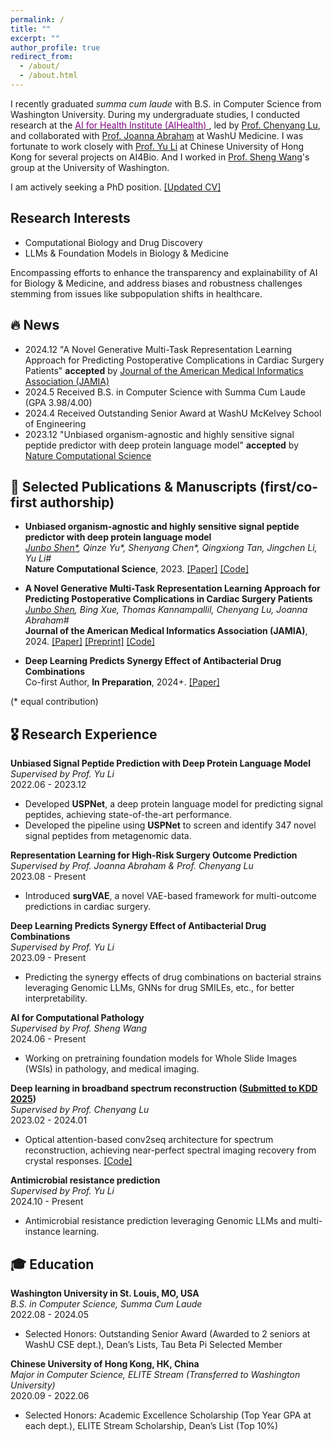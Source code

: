 ```yaml
---
permalink: /
title: ""
excerpt: ""
author_profile: true
redirect_from: 
  - /about/
  - /about.html
---
```


I recently graduated *summa cum laude* with B.S. in Computer Science from Washington University. During my undergraduate studies, I conducted research at the [<span style="color:purple;">AI for Health Institute (AIHealth) </span>](https://aihealth.wustl.edu/leadership/), led by [Prof. Chenyang Lu](https://www.cse.wustl.edu/~lu/), and collaborated with [Prof. Joanna Abraham](https://abrahamlab.wustl.edu/) at WashU Medicine. I was fortunate to work closely with [Prof. Yu Li](https://liyu95.com/) at Chinese University of Hong Kong for several projects on AI4Bio. And I worked in [Prof. Sheng Wang](https://homes.cs.washington.edu/~swang/)'s group at the University of Washington.

I am actively seeking a PhD position. [[Updated CV]](https://drive.google.com/file/d/1UIv1eu3kfOcAPRUgBmuET1rRmN5nCavd/view?usp=sharing)

Research Interests
------
- Computational Biology and Drug Discovery
- LLMs & Foundation Models in Biology & Medicine
  
Encompassing efforts to enhance the transparency and explainability of AI for Biology & Medicine, and address biases and robustness challenges stemming from issues like subpopulation shifts in healthcare.

## 🔥 News
- 2024.12 "A Novel Generative Multi-Task Representation Learning Approach for Predicting Postoperative Complications in Cardiac Surgery Patients" **accepted** by [Journal of the American Medical Informatics Association (JAMIA)](https://academic.oup.com/jamia)
- 2024.5 Received B.S. in Computer Science with Summa Cum Laude (GPA 3.98/4.00)
- 2024.4 Received Outstanding Senior Award at WashU McKelvey School of Engineering
- 2023.12 "Unbiased organism-agnostic and highly sensitive signal peptide predictor with deep protein language model" **accepted** by [Nature Computational Science](https://www.nature.com/natcomputsci)

## 📝 Selected Publications & Manuscripts (first/co-first authorship)

- **Unbiased organism-agnostic and highly sensitive signal peptide predictor with deep protein language model**  
  *<ins>Junbo Shen\*</ins>, Qinze Yu\*, Shenyang Chen\*, Qingxiong Tan, Jingchen Li, Yu Li\#*  
  **Nature Computational Science**, 2023. [[Paper]](https://rdcu.be/dtupB) [[Code]](https://github.com/ml4bio/USPNet)
  
- **A Novel Generative Multi-Task Representation Learning Approach for Predicting Postoperative Complications in Cardiac Surgery Patients**  
  *<ins>Junbo Shen</ins>, Bing Xue, Thomas Kannampallil, Chenyang Lu, Joanna Abraham\#*  
  **Journal of the American Medical Informatics Association (JAMIA)**, 2024. [[Paper]](https://doi.org/10.1093/jamia/ocae316) [[Preprint]](https://drive.google.com/file/d/1BP76zs3pP70HxNDIw5IVNsPfohKfD5dj/view?usp=sharing) [[Code]](https://github.com/ai4biomedicine/surgVAE)
  
- **Deep Learning Predicts Synergy Effect of Antibacterial Drug Combinations**  
  Co-first Author, **In Preparation**, 2024+. [[Paper]](https://drive.google.com/file/d/1pijd_zWJxynh5Vk4OZhc9D8aWJFbuMGk/view?usp=sharing)
  
(* equal contribution)
## 🎖 Research Experience

**Unbiased Signal Peptide Prediction with Deep Protein Language Model**  
*Supervised by Prof. Yu Li*  
2022.06 - 2023.12  
- Developed **USPNet**, a deep protein language model for predicting signal peptides, achieving state-of-the-art performance.
- Developed the pipeline using **USPNet** to screen and identify 347 novel signal peptides from metagenomic data.

**Representation Learning for High-Risk Surgery Outcome Prediction**  
*Supervised by Prof. Joanna Abraham & Prof. Chenyang Lu*  
2023.08 - Present  
- Introduced **surgVAE**, a novel VAE-based framework for multi-outcome predictions in cardiac surgery.

**Deep Learning Predicts Synergy Effect of Antibacterial Drug Combinations**  
*Supervised by Prof. Yu Li*  
2023.09 - Present  
- Predicting the synergy effects of drug combinations on bacterial strains leveraging Genomic LLMs, GNNs for drug SMILEs, etc., for better interpretability. 

**AI for Computational Pathology**  
*Supervised by Prof. Sheng Wang*  
2024.06 - Present  
- Working on pretraining foundation models for Whole Slide Images (WSIs) in pathology, and medical imaging.

**Deep learning in broadband spectrum reconstruction (<ins>Submitted to KDD 2025</ins>)**  
*Supervised by Prof. Chenyang Lu*  
2023.02 - 2024.01 
- Optical attention-based conv2seq architecture for spectrum reconstruction, achieving near-perfect spectral imaging recovery from crystal responses. [[Code]](https://github.com/JunboShen/spectrum_reconstruction_with_noise)

**Antimicrobial resistance prediction**  
*Supervised by Prof. Yu Li*  
2024.10 - Present  
- Antimicrobial resistance prediction leveraging Genomic LLMs and multi-instance learning.

## 🎓 Education

**Washington University in St. Louis, MO, USA**  
*B.S. in Computer Science, Summa Cum Laude*  
2022.08 - 2024.05  
- Selected Honors: Outstanding Senior Award (Awarded to 2 seniors at WashU CSE dept.), Dean’s Lists, Tau Beta Pi Selected Member  

**Chinese University of Hong Kong, HK, China**  
*Major in Computer Science, ELITE Stream (Transferred to Washington University)*  
2020.09 - 2022.06  
- Selected Honors: Academic Excellence Scholarship (Top Year GPA at each dept.), ELITE Stream Scholarship, Dean’s List (Top 10%)  


